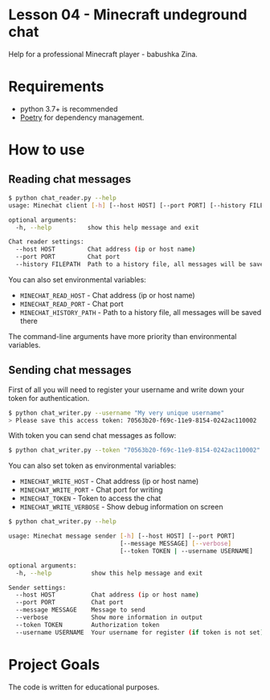 # Lesson 04 - Minecraft undeground chat

Help for a professional Minecraft player - babushka Zina.



# Requirements

* python 3.7+ is recommended
* [Poetry](https://poetry.eustace.io/) for dependency management. 

# How to use

## Reading chat messages


```bash
$ python chat_reader.py --help
usage: Minechat client [-h] [--host HOST] [--port PORT] [--history FILEPATH]

optional arguments:
  -h, --help          show this help message and exit

Chat reader settings:
  --host HOST         Chat address (ip or host name)
  --port PORT         Chat port
  --history FILEPATH  Path to a history file, all messages will be saved there
```

You can also set environmental variables:

* `MINECHAT_READ_HOST` - Chat address (ip or host name)
* `MINECHAT_READ_PORT` - Chat port
* `MINECHAT_HISTORY_PATH` - Path to a history file, all messages will be saved there

The command-line arguments have more priority than environmental variables.

## Sending chat messages

First of all you will need to register your username and write down your token for authentication.

```bash
$ python chat_writer.py --username "My very unique username"
> Please save this access token: 70563b20-f69c-11e9-8154-0242ac110002
```

With token you can send chat messages as follow:

```bash
$ python chat_writer.py --token "70563b20-f69c-11e9-8154-0242ac110002" --message "Hello everyone! Do you want to know some Minecraft secrets?"
```

You can also set token as environmental variables:

* `MINECHAT_WRITE_HOST` - Chat address (ip or host name)
* `MINECHAT_WRITE_PORT` - Chat port for writing
* `MINECHAT_TOKEN` - Token to access the chat
* `MINECHAT_WRITE_VERBOSE` - Show debug information on screen


```bash
$ python chat_writer.py --help

usage: Minechat message sender [-h] [--host HOST] [--port PORT]
                               [--message MESSAGE] [--verbose]
                               [--token TOKEN | --username USERNAME]

optional arguments:
  -h, --help           show this help message and exit

Sender settings:
  --host HOST          Chat address (ip or host name)
  --port PORT          Chat port
  --message MESSAGE    Message to send
  --verbose            Show more information in output
  --token TOKEN        Authorization token
  --username USERNAME  Your username for register (if token is not set)
```

# Project Goals

The code is written for educational purposes.
